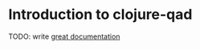 # Introduction to clojure-qad

TODO: write [great documentation](http://jacobian.org/writing/great-documentation/what-to-write/)

